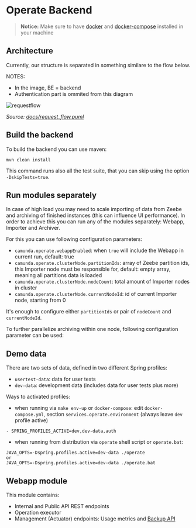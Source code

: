# Operate Backend

> **Notice:** Make sure to have [docker](https://docs.docker.com/install/)
> and [docker-compose](https://docs.docker.com/compose/install/) installed
> in your machine

## Architecture

Currently, our structure is separated in something similare to the flow below.

NOTES:
* In the image, BE = backend
* Authentication part is ommited from this diagram

![requestflow](https://user-images.githubusercontent.com/3302415/147551182-d754827b-e2ee-4706-9b22-0b724ce6fc4e.png)

_Source: [docs/request_flow.puml](https://github.com/camunda/operate/blob/master/webapp/docs/request_flow.puml)_

## Build the backend

To build the backend you can use maven:

```
mvn clean install
```

This command runs also all the test suite, that you can skip using the
option `-DskipTests=true`.

## Run modules separately

In case of high load you may need to scale importing of data from Zeebe and archiving of finished instances (this can influence UI performance).
In order to achieve this you can run any of the modules separately: Webapp, Importer and Archiver.

For this you can use following configuration parameters:
* `camunda.operate.webappEnabled`: when `true` will include the Webapp in current run, default: true
* `camunda.operate.clusterNode.partitionIds`: array of Zeebe partition ids, this Importer node must be responsible for, default: empty array, meaning all partitions data is loaded
* `camunda.operate.clusterNode.nodeCount`: total amount of Importer nodes in cluster
* `camunda.operate.clusterNode.currentNodeId`: id of current Importer node, starting from 0

It's enough to configure either `partitionIds` or pair of `nodeCount` and `currentNodeId`.

To further parallelize archiving within one node, following configuration parameter can be used:

## Demo data

There are two sets of data, defined in two different Spring profiles:

- `usertest-data`: data for user tests
- `dev-data`: development data (includes data for user tests plus more)

Ways to activated profiles:

- when running via `make env-up` or `docker-compose`: edit `docker-compose.yml`, section `services.operate.environment` (always leave `dev` profile active)

```text
- SPRING_PROFILES_ACTIVE=dev,dev-data,auth
```

- when running from distribution via `operate` shell script or `operate.bat`:

```text
JAVA_OPTS=-Dspring.profiles.active=dev-data ./operate
or
JAVA_OPTS=-Dspring.profiles.active=dev-data ./operate.bat
```

## Webapp module

This module contains:
* Internal and Public API REST endpoints
* Operation executor
* Management (Actuator) endpoints: Usage metrics and [Backup API](docs/backup.md)
